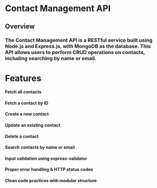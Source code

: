 # Contact Management API

## Overview

### The Contact Management API is a RESTful service built using Node.js and Express.js, with MongoDB as the database. This API allows users to perform CRUD operations on contacts, including searching by name or email.

# Features

#### Fetch all contacts
#### Fetch a contact by ID
#### Create a new contact
#### Update an existing contact
#### Delete a contact
#### Search contacts by name or email
#### Input validation using express-validator
#### Proper error handling & HTTP status codes
#### Clean code practices with modular structure
